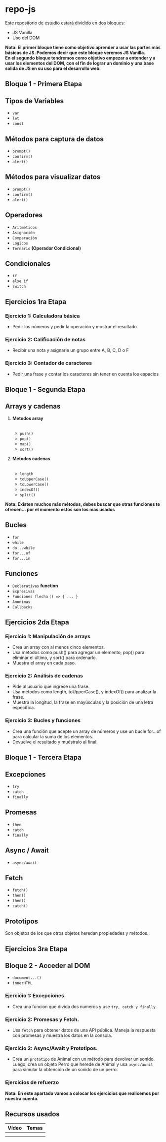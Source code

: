 # repo-js

Este repositorio de estudio estará dividido en dos bloques:

 - JS Vanilla
 - Uso del DOM

 **Nota: El primer bloque tiene como objetivo aprender a usar las partes más básicas de JS. Podemos decir que este bloque veremos JS Vanilla.<br>En el segundo bloque tendremos como objetivo empezar a entender y a usar los elementos del DOM, con el fin de lograr un dominio y una base solida de JS en su uso para el desarrollo web.**

## Bloque 1 - Primera Etapa
## Tipos de Variables

- `var` <br>
- `let` <br>
- `const` <br>

## Métodos para captura de datos

- `prompt()` <br>
- `confirm()` <br>
- `alert()` <br>

## Métodos para visualizar datos

- `prompt()` <br>
- `confirm()` <br>
- `alert()` <br>

## Operadores

- `Aritméticos` <br>
- `Asignación` <br>
- `Comparación` <br>
- `Lógicos` <br>
- `Ternario` **(Operador Condicional)** <br>

## Condicionales

- `if` <br>
- `else if` <br>
- `switch` <br>

## Ejercicios 1ra Etapa

### Ejercicio 1: Calculadora básica
- Pedir los números y pedir la operación y mostrar el resultado.

### Ejercicio 2: Calificación de notas
- Recibir una nota y asignarle un grupo entre A, B, C, D o F

### Ejercicio 3: Contador de caracteres
- Pedir una frase y contar los caracteres sin tener en cuenta los espacios

## Bloque 1 - Segunda Etapa
## Arrays y cadenas

1. **Metodos array** <br><br>
   - `push()` <br>
   - `pop()` <br>
   - `map()` <br>
   - `sort()` <br>

2. **Metodos cadenas** <br><br>
   - `length` <br>
   - `toUpperCase()` <br>
   - `toLowerCase()` <br>
   - `indexOf()` <br>
   - `split()` <br>


**Nota: Existen muchos más métodos, debes buscar que otras funciones te ofrecen... por el momento estos son los mas usados**

## Bucles

   - `for` <br>
   - `while` <br>
   - `do...while` <br>
   - `for...of` <br>
   - `for...in` <br>

## Funciones

   - `Declarativas` **function** <br>
   - `Expresivas` <br>
   - `Funciones flecha` `() => { ... }`  <br>
   - `Anonimas` <br>
   - `Callbacks` <br>

## Ejercicios 2da Etapa

### Ejercicio 1: Manipulación de arrays
- Crea un array con al menos cinco elementos.
- Usa métodos como push() para agregar un elemento, pop() para eliminar el último, y sort() para ordenarlo.
- Muestra el array en cada paso.

### Ejercicio 2: Análisis de cadenas
- Pide al usuario que ingrese una frase.
- Usa métodos como length, toUpperCase(), y indexOf() para analizar la frase.
- Muestra la longitud, la frase en mayúsculas y la posición de una letra específica.

### Ejercicio 3: Bucles y funciones
- Crea una función que acepte un array de números y use un bucle for...of para calcular la suma de los elementos.
- Devuelve el resultado y muéstralo al final.


## Bloque 1 - Tercera Etapa
## Excepciones
   - `try` <br>
   - `catch` <br>
   - `finally` <br>

## Promesas
   - `then` <br>
   - `catch` <br>
   - `finally` <br>

## Async / Await
  - `async/await` <br>

## Fetch
  - `fetch()` <br>
  - `then()` <br>
  - `then()` <br>
  - `catch()` <br>

## Prototipos
Son objetos de los que otros objetos heredan propiedades y métodos.

## Ejercicios 3ra Etapa


## Bloque 2 - Acceder al DOM
- `document...()` <br>
- `innerHTML` <br>

### Ejercicio 1: Excepciones.
- Crea una funcion que divida dos numeros y use ```try, catch y finally```.

### Ejercicio 2: Promesas y Fetch.
- Usa ```fetch``` para obtener datos de una API pública. Maneja la respuesta con promesas y muestra los datos en la consola.

### Ejercicio 2: Async/Await y Prototipos.

- Crea un ```prototipo``` de Animal con un método para devolver un sonido. Luego, crea un objeto Perro que herede de Animal y usa ```async/await``` para simular la obtención de un sonido de un perro.

### Ejercicios de refuerzo

**Nota: En este apartado vamos a colocar los ejercicios que realicemos por nuestra cuenta.**


## Recursos usados
| Vídeo  | Temas |
| ------ | ----- |
|        |       |
|        |       |